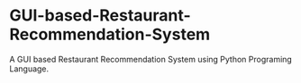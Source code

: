 # GUI-based-Restaurant-Recommendation-System
A GUI based Restaurant Recommendation System using Python Programing Language.
